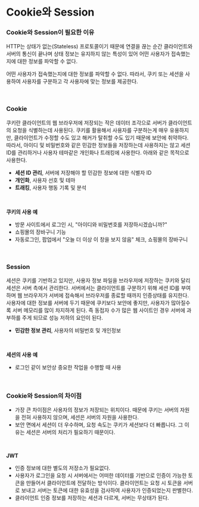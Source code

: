 # Cookie와 Session

### Cookie와 Session이 필요한 이유

HTTP는 상태가 없는(Stateless) 프로토콜이기 때문에 연결을 끊는 순간 클라이언트와 서버의 통신이 끝나며 상태 정보는 유지하지 않는 특성이 있어 어떤 사용자가 접속했는지에 대한 정보를 파악할 수 없다.  

어떤 사용자가 접속했는지에 대한 정보를 파악할 수 없다. 따라서, 쿠키 또는 세션을 사용하여 사용자를 구분하고 각 사용자에 맞는 정보를 제공한다.

<br/>

### Cookie
쿠키란 클라이언트의 웹 브라우저에 저장되는 작은 데이터 조각으로 서버가 클라이언트의 요청을 식별하는데 사용된다. 쿠키를 활용해서 사용자를 구분하는게 매우 유용하지만, 클라이언트가 수정할 수도 있고 해커가 탈취할 수도 있기 때문에 보안에 취약하다. 따라서, 아이디 및 비밀번호와 같은 민감한 정보들을 저장하는데 사용하지는 않고 세션 ID를 관리하거나 사용자 테마같은 개인화나 트래킹에 사용한다.
아래와 같은 목적으로 사용한다.

- **세션 ID 관리**, 서버에 저장해야 할 민감한 정보에 대한 식별자 ID
- **개인화**, 사용자 선호 및 테마
- **트래킹**, 사용자 행동 기록 및 분석

<br/> 

**쿠키의 사용 예**

- 방문 사이트에서 로그인 시, "아이디와 비밀번호를 저장하시겠습니까?"
- 쇼핑몰의 장바구니 기능
- 자동로그인, 팝업에서 "오늘 더 이상 이 창을 보지 않음" 체크, 쇼핑몰의 장바구니

<br/> 

### Session
세션은 쿠키를 기반하고 있지만, 사용자 정보 파일을 브라우저에 저장하는 쿠키와 달리 세션은 서버 측에서 관리한다. 서버에서는 클라이언트를 구분하기 위해 세션 ID를 부여하며 웹 브라우저가 서버에 접속해서 브라우저를 종료할 때까지 인증상태를 유지한다.
사용자에 대한 정보를 서버에 두기 때문에 쿠키보다 보안에 좋지만, 사용자가 많아질수록 서버 메모리를 많이 차지하게 된다. 즉 동접자 수가 많은 웹 사이트인 경우 서버에 과부하를 주게 되므로 성능 저하의 요인이 된다.
- **민감한 정보 관리**, 사용자의 비밀번호 및 개인정보


<br/> 

**세션의 사용 예**
- 로그인 같이 보안상 중요한 작업을 수행할 때 사용

<br/> 

### Cookie와 Session의 차이점

- 가장 큰 차이점은 사용자의 정보가 저장되는 위치이다. 때문에 쿠키는 서버의 자원을 전혀 사용하지 않으며, 세션은 서버의 자원을 사용한다.
- 보안 면에서 세션이 더 우수하며, 요청 속도는 쿠키가 세션보다 더 빠릅니다. 그 이유는 세션은 서버의 처리가 필요하기 때문이다.

<br/> 

**JWT** 

- 인증 정보에 대한 별도의 저장소가 필요없다.
- 사용자가 로그인을 요청 시 서버에서는 어떠한 데이터를 기반으로 인증이 가능한 토큰을 만들어서 클라이언트에 전달하는 방식이다. 클라이언트는 요청 시 토큰을 서버로 보내고 서버는 토큰에 대한 유효성을 검사하여 사용자가 인증되었는지 판별한다.
- 클라이언트 인증 정보를 저장하는 세션과 다르게, 서버는 무상태가 된다.


<br/> 
<br/> 
